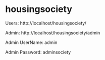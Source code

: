 # housingsociety

Users: http://localhost/housingsociety/

Admin: http://localhost/housingsociety/admin

Admin UserName: admin

Admin Password: adminsociety
